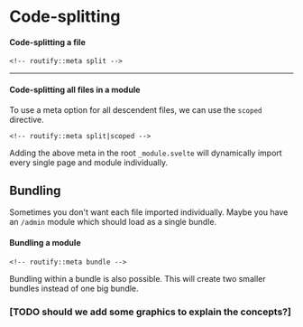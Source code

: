 <!-- routify:meta order=100 -->

# Code-splitting

#### Code-splitting a file
```
<!-- routify::meta split -->
```

---

#### Code-splitting all files in a module
To use a meta option for all descendent files, we can use the `scoped` directive.
```
<!-- routify::meta split|scoped -->
```
Adding the above meta in the root `_module.svelte` will dynamically import every single page and module individually.

## Bundling
Sometimes you don't want each file imported individually. Maybe you have an `/admin` module which should load as a single bundle.

#### Bundling a module
```
<!-- routify::meta bundle -->
```

Bundling within a bundle is also possible. This will create two smaller bundles instead of one big bundle. 


### [TODO should we add some graphics to explain the concepts?]